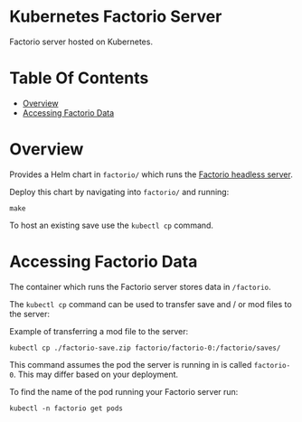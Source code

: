 # Kubernetes Factorio Server
Factorio server hosted on Kubernetes.

# Table Of Contents
- [Overview](#overview)
- [Accessing Factorio Data](#accessing-factorio-data)

# Overview
Provides a Helm chart in `factorio/` which runs the 
[Factorio headless server](https://www.factorio.com/download-headless).  

Deploy this chart by navigating into `factorio/` and running:

```
make
```

To host an existing save use the `kubectl cp` command.

# Accessing Factorio Data
The container which runs the Factorio server stores data in `/factorio`.  

The `kubectl cp` command can be used to transfer save and / or mod files to 
the server:

Example of transferring a mod file to the server:

```
kubectl cp ./factorio-save.zip factorio/factorio-0:/factorio/saves/
```

This command assumes the pod the server is running in is called `factorio-0`. 
This may differ based on your deployment.  

To find the name of the pod running your Factorio server run:

```
kubectl -n factorio get pods
```

